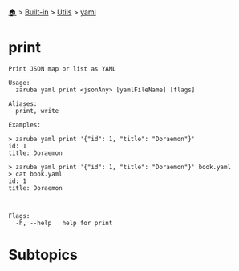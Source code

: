 <!--startTocHeader-->
[🏠](../../../README.md) > [Built-in](../../README.md) > [Utils](../README.md) > [yaml](README.md)
# print
<!--endTocHeader-->

```
Print JSON map or list as YAML

Usage:
  zaruba yaml print <jsonAny> [yamlFileName] [flags]

Aliases:
  print, write

Examples:

> zaruba yaml print '{"id": 1, "title": "Doraemon"}'
id: 1
title: Doraemon

> zaruba yaml print '{"id": 1, "title": "Doraemon"}' book.yaml
> cat book.yaml
id: 1
title: Doraemon



Flags:
  -h, --help   help for print

```

# Subtopics
<!--startTocSubtopic-->
<!--endTocSubtopic-->